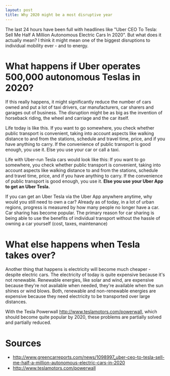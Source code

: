 ```yaml
---
layout: post
title: Why 2020 might be a most disruptive year
---
```


The last 24 hours have been full with headlines like "Uber CEO To Tesla: Sell Me Half A Million Autonomous Electric Cars In 2020".
But what does it actually mean?
I think it might mean one of the biggest disruptions to individual mobility ever - and to energy.

# What happens if Uber operates 500,000 autonomous Teslas in 2020?

If this really happens, it might significantly reduce the number of cars owned and put a lot of taxi drivers, car manufacturers, car sharers and garages out of business.
The disruption might be as big as the invention of horseback riding, the wheel and carriage and the car itself.

Life today is like this.
If you want to go somewhere, you check whether public transport is convenient, taking into account aspects like walking distance to and from the stations, schedule and travel time, price, and if you have anything to carry.
If the convenience of public transport is good enough, you use it.
Else you use your car or call a taxi.

Life with Uber-run Tesla cars would look like this:
If you want to go somewhere, you check whether public transport is convenient, taking into account aspects like walking distance to and from the stations, schedule and travel time, price, and if you have anything to carry.
If the convenience of public transport is good enough, you use it.
**Else you use your Uber App to get an Uber Tesla.**

If you can get an Uber Tesla via the Uber App anywhere anytime, why would you still need to own a car?
Already as of today, in a lot of urban regions, progress is measured by how many people no longer have a car.
Car sharing has become popular.
The primary reason for car sharing is being able to use the benefits of individual transport without the hassle of owning a car yourself (cost, taxes, maintenance)

# What else happens when Tesla takes over?

Another thing that happens is electricity will become much cheaper - despite electric cars.
The electricity of today is quite expensive because it's not renewable.
Renewable energies, like solar and wind, are expensive because they're not available when needed, they're available when the sun shines or wind blows.
Both, renewable and non-renewable energies are expensive because they need electricity to be transported over large distances.

With the Tesla Powerwall <http://www.teslamotors.com/powerwall>, which should become quite popular by 2020, these problems are partially solved and partially reduced.

# Sources
* <http://www.greencarreports.com/news/1098997_uber-ceo-to-tesla-sell-me-half-a-million-autonomous-electric-cars-in-2020>
* <http://www.teslamotors.com/powerwall>

